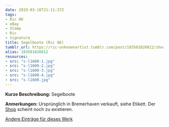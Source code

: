 ```yaml
---
date: 2019-03-16T21:11:37Z
tags:
- Ric 06
- eBay
- Stamp
- Ric
- Signature
title: Segelboote (Ric 06)
tumblr_url: https://ric-unknownartist.tumblr.com/post/183501026812/short-description-sailing-boats-notes-sold
alias: 183501026812
resources:
- src: "s-l1600-1.jpg"
- src: "s-l1600-2.jpg"
- src: "s-l1600-3.jpg"
- src: "s-l1600-4.jpg"
- src: "s-l1600.jpg"
---
```


**Kurze Beschreibung:** Segelboote

**Anmerkungen:** Ursprünglich in Bremerhaven verkauft, siehe Etikett. Der [Shop](http://www.xn--gustav-von-hfen-clb.de/) scheint noch zu existieren.

[Andere Einträge für dieses Werk](/tags/Ric-06)

